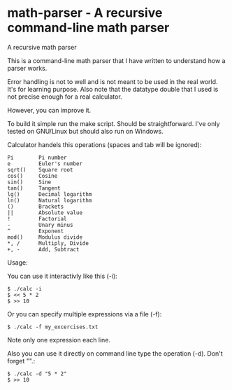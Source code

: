# math-parser - A recursive command-line math parser
A recursive math parser

This is a command-line math parser that I have written to understand how a parser works.

Error handling is not to well and is not meant to be used in the real world. 
It's for learning purpose. 
Also note that the datatype double that I used is not precise enough for a real calculator.

However, you can improve it.

To build it simple run the make script. Should be straightforward. I've only tested on GNU/Linux but should also run on Windows.

Calculator handels this operations (spaces and tab will be ignored):

    Pi        Pi number
    e         Euler's number
    sqrt()    Square root
    cos()     Cosine 
    sin()     Sine 
    tan()     Tangent 
    lg()      Decimal logarithm
    ln()      Natural logarithm
    ()        Brackets
    ||        Absolute value
    !         Factorial
    -         Unary minus
    ^         Exponent
    mod()     Modulus divide 
    *, /      Multiply, Divide 
    +, -      Add, Subtract

Usage:

You can use it interactivly like this (-i):

    $ ./calc -i
    $ << 5 * 2
    $ >> 10

Or you can specify multiple expressions via a file (-f):

    $ ./calc -f my_excercises.txt

Note only one expression each line.

Also you can use it directly on command line type the operation (-d). Don't forget "".:
    
    $ ./calc -d "5 * 2"
    $ >> 10

